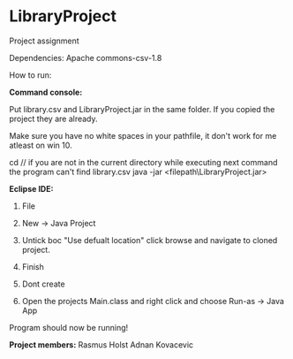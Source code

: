 # LibraryProject
 Project assignment

Dependencies: Apache commons-csv-1.8


How to run:

**Command console:**

Put library.csv and LibraryProject.jar in the same folder. 
If you copied the project they are already.

Make sure you have no white spaces in your pathfile, it don't work for me atleast on win 10.

cd <filepath to project> // if you are not in the current directory while executing next command the program can't find library.csv
java -jar <filepath\LibraryProject.jar>

**Eclipse IDE:**

1. File
2. New -> Java Project

3. Untick boc "Use defualt location" click browse and navigate to cloned project.
4. Finish
5. Dont create

6. Open the projects Main.class and right click and choose Run-as -> Java App

Program should now be running!

**Project members:**
Rasmus Holst
Adnan Kovacevic


